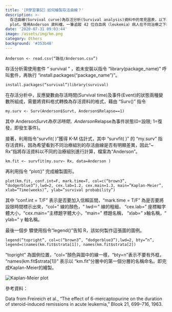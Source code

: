 ```yaml
---
title: '[R學習筆記］如何繪製存活曲線？'
description: >-
  存活曲線(Survival curve)為存活分析(Survival analysis)資料中的常見圖表，以下為用R語言繪製Kaplan-Meier
  plot。使用Anderson 資料檔，一筆追蹤 42 位白血病（leukemia）病人在不同治療之下的存活狀況，首先先匯入資料。
date: '2020-07-31 09:03:44'
image: /assets/img/km.png
category: Others
background: '#353b48'
---
```

```
Anderson <- read.csv(“路徑/Anderson.csv”)
```

存活分析需使用套件 “ survival ” ，若未安裝以指令 “library(package_name)” 呼叫套件，再執行 “install.packages(“package_name”)”。

```
install.packages(“survival”)library(survival)
```

在存活分析中，反應變數由存活時間(Survival time)及事件(Event)的狀態兩種變數所組成，需要將資料格式轉換為存活資料的格式，藉由 “Surv()” 指令

```
my.surv <- Surv(Anderson$Survt, Anderson$Relapse==1)
```

其中 Anderson$Survt 為存活時間，Anderson$Relapse為事件狀態(0=設限; 1=復發，即發生事件)。

接著，利用指令“survfit( )”獲得 K-M 估計式，其中 “survfit( )” 的 “my.surv” 指存活資料，因為希望看到不同治療組別的存活曲線是否有明顯差異，因此“~ Rx”指將存活資料以不同的治療組別進行計算，檔案為“Anderson”。

```
km.fit <- survfit(my.surv~ Rx, data=Anderson )
```

再利用指令 “plot()” 完成繪製圖形。

```
plot(km.fit, conf.int=F, mark.time=T, col=c(“brown3”, “dodgerblue3”),lwd=2, cex.lab=1.2, cex.main=1.3, main=”Kaplan-Meier”, xlab=”Time(weeks)”, ylab=”survival probability”)
```

其中 “conf.int = T/F” 表示是否要加入信賴區間，“mark.time = T/F” 為是否要將設限時間標示出來，“col=” 線的顏色，“ lwd＝” 線的粗細， “cex.lab=” 座標軸字體大小，“cex.main=”主標題字體大小，“main=” 標題名稱， “xlab=” x軸名稱，“ ylab=” y 軸名稱。

最後一個步 驟使用指令“legend()”告知 R，該如何製作這張圖的圖例。

```
legend(“topright”, col=c(“brown3”, “dodgerblue3”),lwd=2, bty=”n”, legend=c(names(km.fit$strata[1]), names(km.fit$strata[2])
```

“topright” 為圖例位置，“col=”顏色與圖中的線一樣，“bty=n”表示不要有外框， “names(km.fit$strata\[1])” 表示以 “km.fit”分層中的第一個分層的名稱命名。即完成Kaplan-Meier的繪製。

![Kaplan-Meier plot](/assets/img/km.png "Kaplan-Meier plot")

參考資料：

Data from Freireich et al., “The effect of 6-mercaptopurine on the duration of steroid-induced remissions in acute leukemia,” Blook 21, 699–716, 1963.

